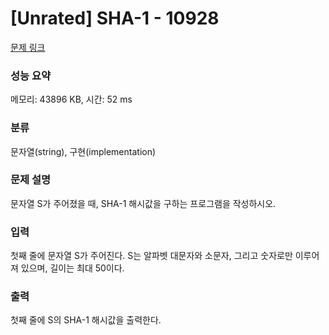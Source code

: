 # [Unrated] SHA-1 - 10928 

[문제 링크](https://www.acmicpc.net/problem/10928) 

### 성능 요약

메모리: 43896 KB, 시간: 52 ms

### 분류

문자열(string), 구현(implementation)

### 문제 설명

<p>문자열 S가 주어졌을 때, SHA-1 해시값을 구하는 프로그램을 작성하시오.</p>

### 입력 

 <p>첫째 줄에 문자열 S가 주어진다. S는 알파벳 대문자와 소문자, 그리고 숫자로만 이루어져 있으며, 길이는 최대 50이다.</p>

### 출력 

 <p>첫째 줄에 S의 SHA-1 해시값을 출력한다.</p>

